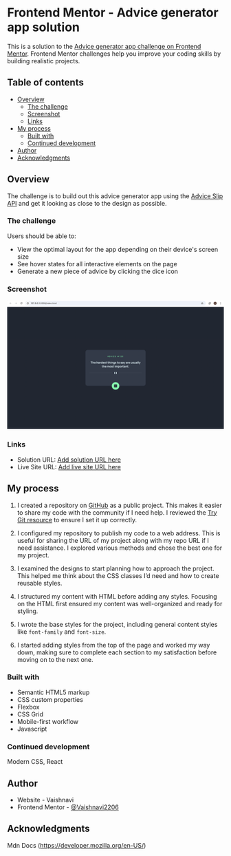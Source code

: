# Frontend Mentor - Advice generator app solution

This is a solution to the [Advice generator app challenge on Frontend Mentor](https://www.frontendmentor.io/challenges/advice-generator-app-QdUG-13db). Frontend Mentor challenges help you improve your coding skills by building realistic projects.

## Table of contents

- [Overview](#overview)
  - [The challenge](#the-challenge)
  - [Screenshot](#screenshot)
  - [Links](#links)
- [My process](#my-process)
  - [Built with](#built-with)
  - [Continued development](#continued-development)
- [Author](#author)
- [Acknowledgments](#acknowledgments)


## Overview

The challenge is to build out this advice generator app using the [Advice Slip API](https://api.adviceslip.com) and get it looking as close to the design as possible.

### The challenge

Users should be able to:

- View the optimal layout for the app depending on their device's screen size
- See hover states for all interactive elements on the page
- Generate a new piece of advice by clicking the dice icon

### Screenshot

![](./screenshot.png)


### Links

- Solution URL: [Add solution URL here](https://github.com/Vaishnavi2206/advice-generator-app-main)
- Live Site URL: [Add live site URL here](https://grand-khapse-a4f0b0.netlify.app/)

## My process

1. I created a repository on [GitHub](https://github.com/) as a public project. This makes it easier to share my code with the community if I need help. I reviewed the [Try Git resource](https://try.github.io/) to ensure I set it up correctly.

2. I configured my repository to publish my code to a web address. This is useful for sharing the URL of my project along with my repo URL if I need assistance. I explored various methods and chose the best one for my project.

3. I examined the designs to start planning how to approach the project. This helped me think about the CSS classes I’d need and how to create reusable styles.

4. I structured my content with HTML before adding any styles. Focusing on the HTML first ensured my content was well-organized and ready for styling.

5. I wrote the base styles for the project, including general content styles like `font-family` and `font-size`.

6. I started adding styles from the top of the page and worked my way down, making sure to complete each section to my satisfaction before moving on to the next one.

### Built with

- Semantic HTML5 markup
- CSS custom properties
- Flexbox
- CSS Grid
- Mobile-first workflow
- Javascript

### Continued development

Modern CSS, React

## Author

- Website - Vaishnavi
- Frontend Mentor - [@Vaishnavi2206](https://www.frontendmentor.io/profile/Vaishnavi2206)

## Acknowledgments

Mdn Docs (https://developer.mozilla.org/en-US/)
